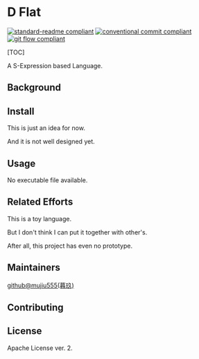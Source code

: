 # D Flat

[![standard-readme compliant](https://img.shields.io/badge/readme%20style-standard-brightgreen.svg?style=flat-square)](https://github.com/RichardLitt/standard-readme)
[![conventional commit compliant](https://img.shields.io/badge/git%20commit-conventional%20commit-brightgreen.svg?style=flat-square)](https://www.conventionalcommits.org/en/v1.0.0/#specification)
[![git flow compliant](https://img.shields.io/badge/branch-git%20flow-brightgreen.svg?style=flat-square)](../../README.gitflow.mdmd)

[TOC]

A S-Expression based Language.

## Background

## Install

This is just an idea for now.

And it is not well designed yet.

## Usage

No executable file available.

## Related Efforts

This is a toy language.

But I don't think I can put it together with other's.

After all, this project has even no prototype.

## Maintainers

[github@mujiu555(暮玖)](https://github.com/mujiu555)

## Contributing

## License

Apache License ver. 2.
